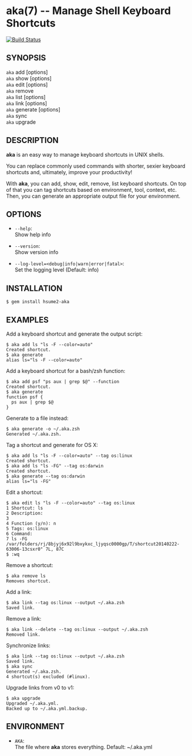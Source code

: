 aka(7) -- Manage Shell Keyboard Shortcuts
=========================================

[![Build Status](https://travis-ci.org/hsume2/aka.png?branch=master)](https://travis-ci.org/hsume2/aka)

## SYNOPSIS

`aka` add <shortcut> <command> \[options\]<br>
`aka` show <shortcut> \[options\]<br>
`aka` edit <shortcut> \[options\]<br>
`aka` remove <shortcut><br>
`aka` list \[options\]<br>
`aka` link \[options\]<br>
`aka` generate \[options\]<br>
`aka` sync<br>
`aka` upgrade

## DESCRIPTION

**aka** is an easy way to manage keyboard shortcuts in UNIX shells.

You can replace commonly used commands with shorter, sexier keyboard shortcuts and, ultimately, improve your productivity!

With **aka**, you can add, show, edit, remove, list keyboard shortcuts. On top of that you can tag shortcuts based on environment, tool, context, etc. Then, you can generate an appropriate output file for your environment.

## OPTIONS

  * `--help`:<br>
    Show help info

  * `--version`:<br>
    Show version info

  * `--log-level=<debug|info|warn|error|fatal>`:<br>
    Set the logging level (Default: info)

## INSTALLATION

    $ gem install hsume2-aka

## EXAMPLES

Add a keyboard shortcut and generate the output script:

    $ aka add ls "ls -F --color=auto"
    Created shortcut.
    $ aka generate
    alias ls="ls -F --color=auto"

Add a keyboard shortcut for a bash/zsh function:

    $ aka add psf "ps aux | grep $@" --function
    Created shortcut.
    $ aka generate
    function psf {
      ps aux | grep $@
    }

Generate to a file instead:

    $ aka generate -o ~/.aka.zsh
    Generated ~/.aka.zsh.

Tag a shortcut and generate for OS X:

    $ aka add ls "ls -F --color=auto" --tag os:linux
    Created shortcut.
    $ aka add ls "ls -FG" --tag os:darwin
    Created shortcut.
    $ aka generate --tag os:darwin
    alias ls="ls -FG"

Edit a shortcut:

    $ aka edit ls "ls -F --color=auto" --tag os:linux
    1 Shortcut: ls
    2 Description:
    3
    4 Function (y/n): n
    5 Tags: os:linux
    6 Command:
    7 ls -FG
    /var/folders/rj/8bjyj6x92l9bxykxc_ljyqsc0000gp/T/shortcut20140222-63006-13csxr0" 7L, 87C
    $ :wq

Remove a shortcut:

    $ aka remove ls
    Removes shortcut.

Add a link:

    $ aka link --tag os:linux --output ~/.aka.zsh
    Saved link.

Remove a link:

    $ aka link --delete --tag os:linux --output ~/.aka.zsh
    Removed link.

Synchronize links:

    $ aka link --tag os:linux --output ~/.aka.zsh
    Saved link.
    $ aka sync
    Generated ~/.aka.zsh.
    4 shortcut(s) excluded (#linux).

Upgrade links from v0 to v1:

    $ aka upgrade
    Upgraded ~/.aka.yml.
    Backed up to ~/.aka.yml.backup.

## ENVIRONMENT

  * `AKA`:<br>
    The file where **aka** stores everything. Default: ~/.aka.yml
